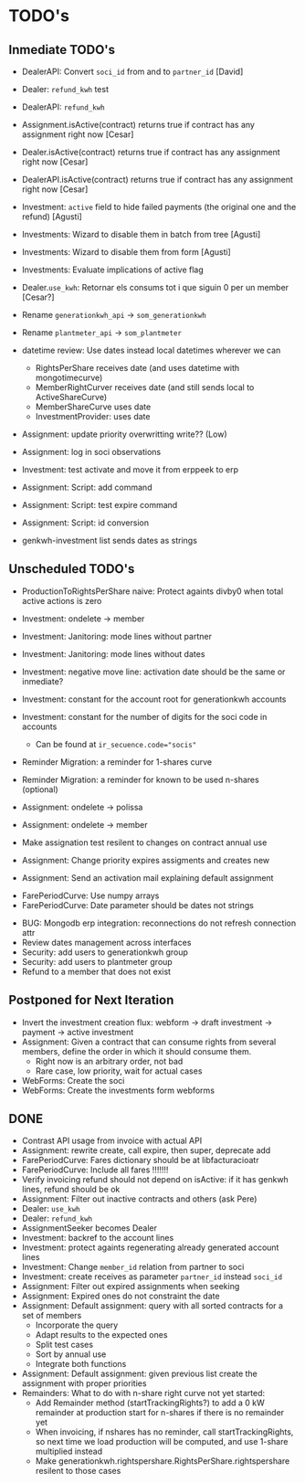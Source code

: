 # TODO's

## Inmediate TODO's

+ DealerAPI: Convert `soci_id` from and to `partner_id` [David]
- Dealer: `refund_kwh` test
- DealerAPI: `refund_kwh`
- Assignment.isActive(contract) returns true if contract has any assignment right now [Cesar]
- Dealer.isActive(contract) returns true if contract has any assignment right now [Cesar]
- DealerAPI.isActive(contract) returns true if contract has any assignment right now [Cesar]
- Investment: `active` field to hide failed payments (the original one and the refund) [Agusti]
- Investments: Wizard to disable them in batch from tree [Agusti]
- Investments: Wizard to disable them from form [Agusti]
- Investments: Evaluate implications of active flag
- Dealer.`use_kwh`: Retornar els consums tot i que siguin 0 per un member [Cesar?]
- Rename `generationkwh_api` -> `som_generationkwh`
- Rename `plantmeter_api` -> `som_plantmeter`
- datetime review: Use dates instead local datetimes wherever we can
    + RightsPerShare receives date (and uses datetime with mongotimecurve)
    + MemberRightCurver receives date (and still sends local to ActiveShareCurve)
    + MemberShareCurve uses date
    + InvestmentProvider: uses date
- Assignment: update priority overwritting write?? (Low)
- Assignment: log in soci observations
- Investment: test activate and move it from erppeek to erp
- Assignment: Script: add command
- Assignment: Script: test expire command
- Assignment: Script: id conversion

- genkwh-investment list sends dates as strings

## Unscheduled TODO's

- ProductionToRightsPerShare naive: Protect againts divby0 when total active actions is zero
- Investment: ondelete -> member
- Investment: Janitoring: mode lines without partner
- Investment: Janitoring: mode lines without dates
- Investment: negative move line: activation date should be the same or inmediate?
- Investment: constant for the account root for generationkwh accounts
- Investment: constant for the number of digits for the soci code in accounts
    - Can be found at `ir_secuence.code="socis"`

- Reminder Migration: a reminder for 1-shares curve
- Reminder Migration: a reminder for known to be used n-shares (optional)

- Assignment: ondelete -> polissa
- Assignment: ondelete -> member
- Make assignation test resilent to changes on contract annual use
- Assignment: Change priority expires assigments and creates new
- Assignment: Send an activation mail explaining default assignment

+ FarePeriodCurve: Use numpy arrays
+ FarePeriodCurve: Date parameter should be dates not strings

- BUG: Mongodb erp integration: reconnections do not refresh connection attr
- Review dates management across interfaces
- Security: add users to generationkwh group
- Security: add users to plantmeter group
- Refund to a member that does not exist


## Postponed for Next Iteration

- Invert the investment creation flux: webform -> draft investment -> payment -> active investment
- Assignment: Given a contract that can consume rights from several members, define the order in which it should consume them.
    - Right now is an arbitrary order, not bad
    - Rare case, low priority, wait for actual cases
- WebForms: Create the soci
- WebForms: Create the investments form webforms


## DONE

+ Contrast API usage from invoice with actual API
+ Assignment: rewrite create, call expire, then super, deprecate add
+ FarePeriodCurve: Fares dictionary should be at libfacturacioatr
+ FarePeriodCurve: Include all fares !!!!!!!
+ Verify invoicing refund should not depend on isActive: if it has genkwh lines, refund should be ok
+ Assignment: Filter out inactive contracts and others (ask Pere)
+ Dealer: `use_kwh`
+ Dealer: `refund_kwh`
+ AssignmentSeeker becomes Dealer
+ Investment: backref to the account lines
+ Investment: protect againts regenerating already generated account lines
+ Investment: Change `member_id` relation from partner to soci
+ Investment: create receives as parameter `partner_id` instead `soci_id`
+ Assignment: Filter out expired assignments when seeking
+ Assignment: Expired ones do not constraint the date
+ Assignment: Default assignment: query with all sorted contracts for a set of members
    + Incorporate the query
    + Adapt results to the expected ones
    + Split test cases
    + Sort by annual use
    + Integrate both functions
+ Assignment: Default assignment: given previous list create the assignment with proper priorities
+ Remainders: What to do with n-share right curve not yet started:
	+ Add Remainder method (startTrackingRights?) to add a 0 kW remainder at production start for n-shares if there is no remainder yet
	+ When invoicing, if nshares has no reminder, call startTrackingRights, so next time we load production will be computed, and use 1-share multiplied instead
	+ Make generationkwh.rightspershare.RightsPerShare.rightspershare resilent to those cases



